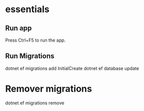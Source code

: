 # essentials

## Run app
Press Ctrl+F5 to run the app.

## Run Migrations
dotnet ef migrations add InitialCreate
dotnet ef database update

# Remover migrations
dotnet ef migrations remove
